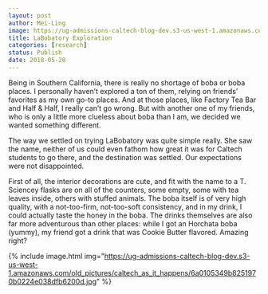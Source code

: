 ```yaml
---
layout: post
author: Mei-Ling
image: https://ug-admissions-caltech-blog-dev.s3-us-west-1.amazonaws.com/old_pictures/caltech_as_it_happens/6a0105349b8251970b0224e038dfad200d.jpg
title: LaBobatory Exploration
categories: [research]
status: Publish
date: 2018-05-28
---
```



Being in Southern California, there is really no shortage of boba or boba places. I personally haven’t explored a ton of them, relying on friends’ favorites as my own go-to places. And at those places, like Factory Tea Bar and Half &amp; Half, I really can’t go wrong. But with another one of my friends, who is only a little more clueless about boba than I am, we decided we wanted something different.

The way we settled on trying LaBobatory was quite simple really. She saw the name, neither of us could even fathom how great it was for Caltech students to go there, and the destination was settled. Our expectations were not disappointed.

First of all, the interior decorations are cute, and fit with the name to a T. Sciencey flasks are on all of the counters, some empty, some with tea leaves inside, others with stuffed animals. The boba itself is of very high quality, with a not-too-firm, not-too-soft consistency, and in my drink, I could actually taste the honey in the boba. The drinks themselves are also far more adventurous than other places: while I got an Horchata boba (yummy), my friend got a drink that was Cookie Butter flavored. Amazing right?

{% include image.html img="https://ug-admissions-caltech-blog-dev.s3-us-west-1.amazonaws.com/old_pictures/caltech_as_it_happens/6a0105349b8251970b0224e038dfb6200d.jpg" %}

